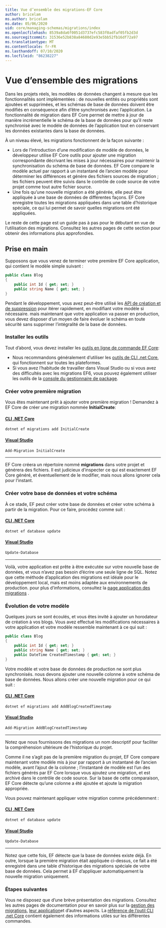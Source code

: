 ```yaml
---
title: Vue d’ensemble des migrations-EF Core
author: bricelam
ms.author: bricelam
ms.date: 05/06/2020
uid: core/managing-schemas/migrations/index
ms.openlocfilehash: 8539a8da6f0051d3737efc583f0adfaf05fb2d3d
ms.sourcegitcommit: 31536e52b838a84680d2e93e5bb52fb16df72a97
ms.translationtype: MT
ms.contentlocale: fr-FR
ms.lasthandoff: 07/10/2020
ms.locfileid: "86238227"
---
```

# <a name="migrations-overview"></a>Vue d’ensemble des migrations

Dans les projets réels, les modèles de données changent à mesure que les fonctionnalités sont implémentées : de nouvelles entités ou propriétés sont ajoutées et supprimées, et les schémas de base de données doivent être modifiés en conséquence afin d’être synchronisés avec l’application. La fonctionnalité de migration dans EF Core permet de mettre à jour de manière incrémentielle le schéma de la base de données pour qu’il reste synchronisé avec le modèle de données de l’application tout en conservant les données existantes dans la base de données.

À un niveau élevé, les migrations fonctionnent de la façon suivante :

* Lors de l’introduction d’une modification de modèle de données, le développeur utilise EF Core outils pour ajouter une migration correspondante décrivant les mises à jour nécessaires pour maintenir la synchronisation du schéma de base de données. EF Core compare le modèle actuel par rapport à un instantané de l’ancien modèle pour déterminer les différences et génère des fichiers sources de migration ; les fichiers peuvent être suivis dans le contrôle de code source de votre projet comme tout autre fichier source.
* Une fois qu’une nouvelle migration a été générée, elle peut être appliquée à une base de données de différentes façons. EF Core enregistre toutes les migrations appliquées dans une table d’historique spéciale, ce qui lui permet de savoir quelles migrations ont été appliquées.

Le reste de cette page est un guide pas à pas pour le débutant en vue de l’utilisation des migrations. Consultez les autres pages de cette section pour obtenir des informations plus approfondies.

## <a name="getting-started"></a>Prise en main

Supposons que vous venez de terminer votre première EF Core application, qui contient le modèle simple suivant :

```c#
public class Blog
{
    public int Id { get; set; }
    public string Name { get; set; }
}
```

Pendant le développement, vous avez peut-être utilisé les [API de création et de suppression](xref:core/managing-schemas/ensure-created) pour itérer rapidement, en modifiant votre modèle si nécessaire. mais maintenant que votre application va passer en production, vous devez disposer d’un moyen de faire évoluer le schéma en toute sécurité sans supprimer l’intégralité de la base de données.

### <a name="install-the-tools"></a>Installer les outils

Tout d’abord, vous devez installer les [outils en ligne de commande EF Core](xref:core/miscellaneous/cli/index):

* Nous recommandons généralement d’utiliser les [outils de CLI .net Core](xref:core/miscellaneous/cli/dotnet), qui fonctionnent sur toutes les plateformes.
* Si vous avez l’habitude de travailler dans Visual Studio ou si vous avez des difficultés avec les migrations EF6, vous pouvez également utiliser les outils de la [console du gestionnaire de package](xref:core/miscellaneous/cli/powershell).

### <a name="create-your-first-migration"></a>Créer votre première migration

Vous êtes maintenant prêt à ajouter votre première migration ! Demandez à EF Core de créer une migration nommée **InitialCreate**:

#### <a name="net-core-cli"></a>[CLI .NET Core](#tab/dotnet-core-cli)

```dotnetcli
dotnet ef migrations add InitialCreate
```

#### <a name="visual-studio"></a>[Visual Studio](#tab/vs)

``` powershell
Add-Migration InitialCreate
```

***

EF Core créera un répertoire nommé **migrations** dans votre projet et générera des fichiers. Il est judicieux d’inspecter ce qui est exactement EF Core généré, et éventuellement de le modifier, mais nous allons ignorer cela pour l’instant.

### <a name="create-your-database-and-schema"></a>Créer votre base de données et votre schéma

À ce stade, EF peut créer votre base de données et créer votre schéma à partir de la migration. Pour ce faire, procédez comme suit :

#### <a name="net-core-cli"></a>[CLI .NET Core](#tab/dotnet-core-cli)

```dotnetcli
dotnet ef database update
```
#### <a name="visual-studio"></a>[Visual Studio](#tab/vs)

``` powershell
Update-Database
```

***

Voilà, votre application est prête à être exécutée sur votre nouvelle base de données, et vous n’avez pas besoin d’écrire une seule ligne de SQL. Notez que cette méthode d’application des migrations est idéale pour le développement local, mais est moins adaptée aux environnements de production. pour plus d’informations, consultez la [page application des migrations](xref:core/managing-schemas/migrations/applying) .

### <a name="evolving-your-model"></a>Évolution de votre modèle

Quelques jours se sont écoulés, et vous êtes invité à ajouter un horodateur de création à vos blogs. Vous avez effectué les modifications nécessaires à votre application et votre modèle ressemble maintenant à ce qui suit :

```c#
public class Blog
{
    public int Id { get; set; }
    public string Name { get; set; }
    public DateTime CreatedTimestamp { get; set; }
}
```

Votre modèle et votre base de données de production ne sont plus synchronisés. nous devons ajouter une nouvelle colonne à votre schéma de base de données. Nous allons créer une nouvelle migration pour ce qui suit :

#### <a name="net-core-cli"></a>[CLI .NET Core](#tab/dotnet-core-cli)

```dotnetcli
dotnet ef migrations add AddBlogCreatedTimestamp
```

#### <a name="visual-studio"></a>[Visual Studio](#tab/vs)

``` powershell
Add-Migration AddBlogCreatedTimestamp
```

***

Notez que nous fournissons des migrations un nom descriptif pour faciliter la compréhension ultérieure de l’historique du projet.

Comme il ne s’agit pas de la première migration du projet, EF Core compare maintenant votre modèle mis à jour par rapport à un instantané de l’ancien modèle, avant l’ajout de la colonne ; l’instantané de modèle est l’un des fichiers générés par EF Core lorsque vous ajoutez une migration, et est archivé dans le contrôle de code source. Sur la base de cette comparaison, EF Core détecte qu’une colonne a été ajoutée et ajoute la migration appropriée.

Vous pouvez maintenant appliquer votre migration comme précédemment :

#### <a name="net-core-cli"></a>[CLI .NET Core](#tab/dotnet-core-cli)

```dotnetcli
dotnet ef database update
```
#### <a name="visual-studio"></a>[Visual Studio](#tab/vs)

``` powershell
Update-Database
```

***

Notez que cette fois, EF détecte que la base de données existe déjà. En outre, lorsque la première migration était appliquée ci-dessus, ce fait a été enregistré dans une table d’historique des migrations spéciale de votre base de données. Cela permet à EF d’appliquer automatiquement la nouvelle migration uniquement.

### <a name="next-steps"></a>Étapes suivantes

Vous ne disposez que d’une brève présentation des migrations. Consultez les autres pages de documentation pour en savoir plus sur la [gestion des migrations](xref:core/managing-schemas/migrations/managing), [leur application](xref:core/managing-schemas/migrations/applying)et d’autres aspects. La [référence de l’outil CLI .net Core](xref:core/miscellaneous/cli/index) contient également des informations utiles sur les différentes commandes.
